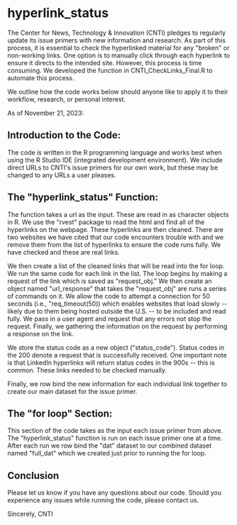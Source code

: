 # hyperlink_status

The Center for News, Technology & Innovation (CNTI) pledges to regularly update its issue primers with new information and research. As part of this process, it is essential to check the hyperlinked material for any "broken" or non-working links. One option is to manually click through each hyperlink to ensure it directs to the intended site. However, this process is time consuming. We developed the function in CNTI_CheckLinks_Final.R to automate this process. 

We outline how the code works below should anyone like to apply it to their workflow, research, or personal interest.


As of November 21, 2023:


## Introduction to the Code:
The code is written in the R programming language and works best when using the R Studio IDE (integrated development environment). We include direct URLs to CNTI's issue primers for our own work, but these may be changed to any URLs a user pleases.

## The "hyperlink_status" Function:
The function takes a url as the input. These are read in as character objects in R. We use the "rvest" package to read the html and find all of the hyperlinks on the webpage. These hyperlinks are then cleaned. There are two websites we have cited that our code encounters trouble with and we remove them from the list of hyperlinks to ensure the code runs fully. We have checked and these are real links. 

We then create a list of the cleaned links that will be read into the for loop. We run the same code for each link in the list. The loop begins by making a request of the link which is saved as "request_obj." We then create an object named "url_response" that takes the "request_obj" are runs a series of commands on it. We allow the code to attempt a connection for 50 seconds (i.e., "req_timeout(50)) which enables websites that load slowly -- likely due to them being hosted outside the U.S. -- to be included and read fully. We pass in a user agent and request that any errors not stop the request. Finally, we gathering the information on the request by performing a response on the link.

We store the status code as a new object ("status_code"). Status codes in the 200 denote a request that is successfully received. One important note is that LinkedIn hyperlinks will return status codes in the 900s -- this is common. These links needed to be checked manually. 

Finally, we row bind the new information for each individual link together to create our main dataset for the issue primer. 

## The "for loop" Section:
This section of the code takes as the input each issue primer from above. The "hyperlink_status" function is run on each issue primer one at a time. After each run we row bind the "dat" dataset to our combined dataset named "full_dat" which we created just prior to running the for loop.

## Conclusion 
Please let us know if you have any questions about our code. Should you experience any issues while running the code, please contact us. 

Sincerely,
CNTI
